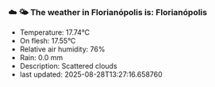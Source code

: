 ### ☁️ 🌤️  The weather in Florianópolis is: Florianópolis

- Temperature: 17.74°C
- On flesh: 17.55°C
- Relative air humidity: 76%
- Rain: 0.0 mm
- Description: Scattered clouds
- last updated: 2025-08-28T13:27:16.658760
